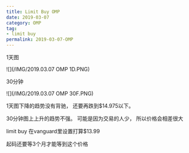 ```yaml
---
title: Limit Buy OMP
date: 2019-03-07
category: OMP
tag:
- limit buy
permalink: 2019-03-07-OMP
---
```

1天图

![](/IMG/2019.03.07 OMP 1D.PNG)

30分钟

![](/IMG/2019.03.07 OMP 30F.PNG)

1天图下降的趋势没有背驰， 还要再跌到$\$$14.975以下。

30分钟图上上升的趋势不强。 可能是因为交易的人少， 所以价格会相差很大

limit buy 在vanguard里设置打算$\$$13.99

起码还要等3个月才能等到这个价格
